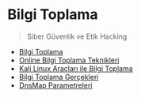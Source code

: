 # Bilgi Toplama
> Siber Güvenlik ve Etik Hacking

<ul>
      <li><a href="https://github.com/kutayozturk/bilgi-toplama-ktycs/blob/main/01-Bilgi%20Toplama.md">Bilgi Toplama</a></li> 
      <li><a href="https://github.com/kutayozturk/bilgi-toplama-ktycs/blob/main/02-Online%20Bilgi%20Toplama%20Teknikleri.md">Online Bilgi Toplama Teknikleri</a></li> 
      <li><a href="https://github.com/kutayozturk/bilgi-toplama-ktycs/blob/main/03-Kali%20Linux%20Ara%C3%A7lar%C4%B1%20ve%20Bilgi%20Toplama.md">Kali Linux Araçları ile Bilgi Toplama</a></li> 
      <li><a href="https://github.com/kutayozturk/bilgi-toplama-ktycs/blob/main/04-Bilgi%20Toplama%20Ger%C3%A7ekleri.md">Bilgi Toplama Gerçekleri</a></li> 
      <li><a href="https://github.com/kutayozturk/bilgi-toplama-ktycs/blob/main/05-dsnmap%20Parametreleri.md">DnsMap Parametreleri</a></li> 




</ul>
